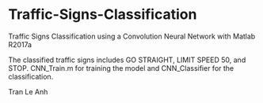 # Traffic-Signs-Classification
Traffic Signs Classification using a Convolution Neural Network with Matlab R2017a

The classified traffic signs includes GO STRAIGHT, LIMIT SPEED 50, and STOP. CNN_Train.m for training the model and CNN_Classifier for the classification. 

Tran Le Anh
